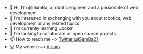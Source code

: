 - 👋 Hi, I’m @iSamBa, a robotic engineer and a passionate of web development
- 👀 I’m interested in exchanging with you about robotics, web development or any related topics
- 🌱 I’m currently learning Docker
- 💞️ I’m looking to collaborate on open source projects
- 📫 How to reach me ~> [Twitter @iSamBa21](https://twitter.com/iSamBa21)
- 💻 My website ~> [ii-sam](https://ii-sam.com)

<!---
iSamBa/iSamBa is a ✨ special ✨ repository because its `README.md` (this file) appears on your GitHub profile.
You can click the Preview link to take a look at your changes.
--->

